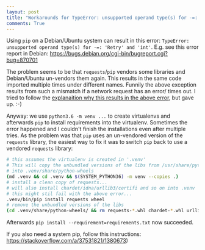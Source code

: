 ```yaml
---
layout: post
title: "Workarounds for TypeError: unsupported operand type(s) for -=: 'Retry' and 'int'"
comments: True
---
```


Using `pip` on a Debian/Ubuntu system can result in this error: `TypeError:
unsupported operand type(s) for -=: 'Retry' and 'int'`. E.g. see this error
report in Debian: https://bugs.debian.org/cgi-bin/bugreport.cgi?bug=870701

The problem seems to be that `requests`/`pip` vendors some libraries and
Debian/Ubuntu un-vendors them again. This results in the same code imported
multiple times under different names. Funnily the above exception results from
such a mismatch if a network request has an error/ times out. I tried to
follow the [explanaition why this results in the above
error](https://github.com/shazow/urllib3/issues/567), but gave up. :-)

Anyway: we use `python3.6 -m venv ...` to create virtualenvs and afterwards
`pip` to install requirements into the virtualenv. Sometimes the error happened
and I couldn't finish the installations even after multiple tries. As the
problem was that `pip` uses an un-vendored version of the `requests` library, the
easiest way to fix it was to switch `pip` back to use a vendored `requests`
library:

```bash
# this assumes the virtualenv is created in '.venv'
# This will copy the unbundled versions of the libs from /usr/share/python-wheels
# into .venv/share/python-wheels
(md .venv && cd .venv && $(SYSTEM_PYTHON36) -m venv --copies .)
# install a clean copy of requests...
# will also install chardet/idna/urllib3/certifi and so on into .venv
# this might stil fail with the above error...
.venv/bin/pip install requests wheel
# remove the unbundled versions of the libs
(cd .venv/share/python-wheels/ && rm requests-*.whl chardet-*.whl urllib3-*.whl)
```

Afterwards `pip install --requirement=requirements.txt` now succeeded.

If you also need a system pip, follow this instructions:
https://stackoverflow.com/a/37531821/1380673)
